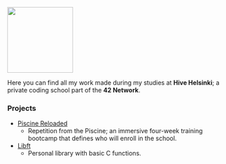 <img src="https://apply.hive.fi/assets/hivelogo7-28ffacbad276a1f25a4457ecbdae7fb6109d21488d283a4ea88a09dcbf69c9da.png" width="150i" style="padding-right:150px;"><!--<img src="https://www.42.fr/wp-content/themes/42/images/42_logo_black.svg" width="150">-->

Here you can find all my work made during my studies at **Hive Helsinki**; a private coding school part of the
**42 Network**.

### Projects
*	[Piscine Reloaded](https://github.com/nikunicke/42/tree/master/piscine_reloaded)
	*	Repetition from the Piscine; an immersive four-week training bootcamp that defines who will enroll in the school.
*	[Libft](https://github.com/nikunicke/42/tree/master/libft)
	*	Personal library with basic C functions.
